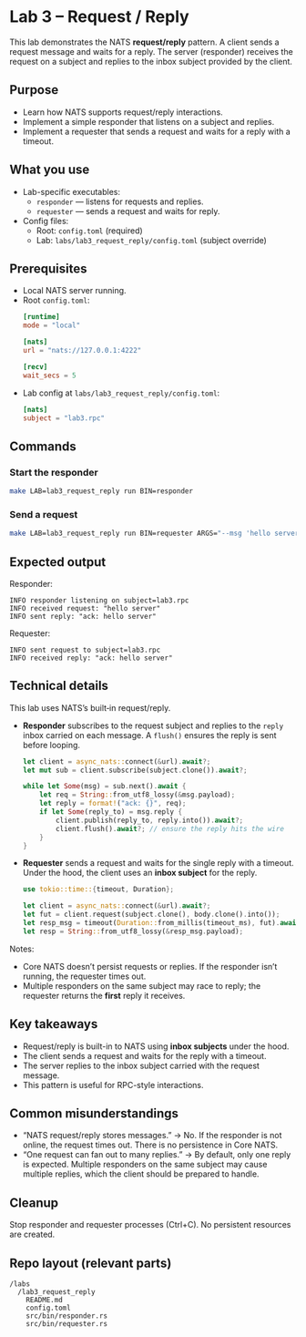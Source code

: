 # Lab 3 – Request / Reply

This lab demonstrates the NATS **request/reply** pattern. A client sends a request message and waits for a reply. The server (responder) receives the request on a subject and replies to the inbox subject provided by the client.

## Purpose

- Learn how NATS supports request/reply interactions.
- Implement a simple responder that listens on a subject and replies.
- Implement a requester that sends a request and waits for a reply with a timeout.

## What you use

- Lab-specific executables:
  - `responder` — listens for requests and replies.
  - `requester` — sends a request and waits for reply.
- Config files:
  - Root: `config.toml` (required)
  - Lab: `labs/lab3_request_reply/config.toml` (subject override)

## Prerequisites

- Local NATS server running.
- Root `config.toml`:
  ```toml
  [runtime]
  mode = "local"

  [nats]
  url = "nats://127.0.0.1:4222"

  [recv]
  wait_secs = 5
  ```
- Lab config at `labs/lab3_request_reply/config.toml`:
  ```toml
  [nats]
  subject = "lab3.rpc"
  ```

## Commands

### Start the responder
```bash
make LAB=lab3_request_reply run BIN=responder
```

### Send a request
```bash
make LAB=lab3_request_reply run BIN=requester ARGS="--msg 'hello server'"
```

## Expected output

Responder:
```
INFO responder listening on subject=lab3.rpc
INFO received request: "hello server"
INFO sent reply: "ack: hello server"
```

Requester:
```
INFO sent request to subject=lab3.rpc
INFO received reply: "ack: hello server"
```

## Technical details

This lab uses NATS’s built‑in request/reply.

- **Responder** subscribes to the request subject and replies to the `reply` inbox carried on each message. A `flush()` ensures the reply is sent before looping.
  ```rust
  let client = async_nats::connect(&url).await?;
  let mut sub = client.subscribe(subject.clone()).await?;
  
  while let Some(msg) = sub.next().await {
      let req = String::from_utf8_lossy(&msg.payload);
      let reply = format!("ack: {}", req);
      if let Some(reply_to) = msg.reply {
          client.publish(reply_to, reply.into()).await?;
          client.flush().await?; // ensure the reply hits the wire
      }
  }
  ```

- **Requester** sends a request and waits for the single reply with a timeout. Under the hood, the client uses an **inbox subject** for the reply.
  ```rust
  use tokio::time::{timeout, Duration};
  
  let client = async_nats::connect(&url).await?;
  let fut = client.request(subject.clone(), body.clone().into());
  let resp_msg = timeout(Duration::from_millis(timeout_ms), fut).await??;
  let resp = String::from_utf8_lossy(&resp_msg.payload);
  ```

Notes:
- Core NATS doesn’t persist requests or replies. If the responder isn’t running, the requester times out.
- Multiple responders on the same subject may race to reply; the requester returns the **first** reply it receives.

## Key takeaways

- Request/reply is built-in to NATS using **inbox subjects** under the hood.
- The client sends a request and waits for the reply with a timeout.
- The server replies to the inbox subject carried with the request message.
- This pattern is useful for RPC-style interactions.

## Common misunderstandings

- “NATS request/reply stores messages.” → No. If the responder is not online, the request times out. There is no persistence in Core NATS.
- “One request can fan out to many replies.” → By default, only one reply is expected. Multiple responders on the same subject may cause multiple replies, which the client should be prepared to handle.

## Cleanup

Stop responder and requester processes (Ctrl+C). No persistent resources are created.

## Repo layout (relevant parts)

```
/labs
  /lab3_request_reply
    README.md
    config.toml
    src/bin/responder.rs
    src/bin/requester.rs
```